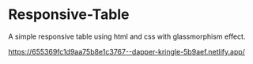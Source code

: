 # Responsive-Table
A simple responsive table using html and css with glassmorphism effect.


https://655369fc1d9aa75b8e1c3767--dapper-kringle-5b9aef.netlify.app/
